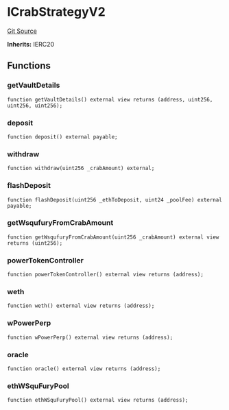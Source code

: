 # ICrabStrategyV2
[Git Source](https://github.com/opynfinance/squfury-monorepo/blob/334783aa87db73939fb00d5b133216b0033dfece/src/interface/ICrabStrategyV2.sol)

**Inherits:**
IERC20


## Functions
### getVaultDetails


```solidity
function getVaultDetails() external view returns (address, uint256, uint256, uint256);
```

### deposit


```solidity
function deposit() external payable;
```

### withdraw


```solidity
function withdraw(uint256 _crabAmount) external;
```

### flashDeposit


```solidity
function flashDeposit(uint256 _ethToDeposit, uint24 _poolFee) external payable;
```

### getWsqufuryFromCrabAmount


```solidity
function getWsqufuryFromCrabAmount(uint256 _crabAmount) external view returns (uint256);
```

### powerTokenController


```solidity
function powerTokenController() external view returns (address);
```

### weth


```solidity
function weth() external view returns (address);
```

### wPowerPerp


```solidity
function wPowerPerp() external view returns (address);
```

### oracle


```solidity
function oracle() external view returns (address);
```

### ethWSquFuryPool


```solidity
function ethWSquFuryPool() external view returns (address);
```

